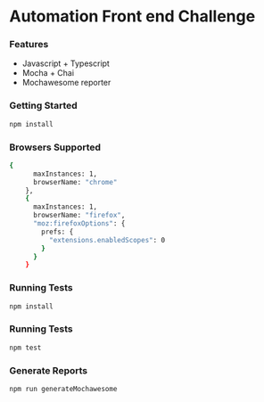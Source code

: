 # Automation Front end Challenge

### Features

- Javascript + Typescript
- Mocha + Chai
- Mochawesome reporter

### Getting Started

```sh
npm install
```

### Browsers Supported

```sh
{
      maxInstances: 1,
      browserName: "chrome"
    },
    {
      maxInstances: 1,
      browserName: "firefox",
      "moz:firefoxOptions": {
        prefs: {
          "extensions.enabledScopes": 0
        }
      }
    }
```

### Running Tests

```sh
npm install
```

### Running Tests

```sh
npm test
```

### Generate Reports

```sh
npm run generateMochawesome
```
